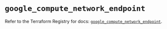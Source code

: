 # `google_compute_network_endpoint`

Refer to the Terraform Registry for docs: [`google_compute_network_endpoint`](https://registry.terraform.io/providers/hashicorp/google/5.32.0/docs/resources/compute_network_endpoint).
